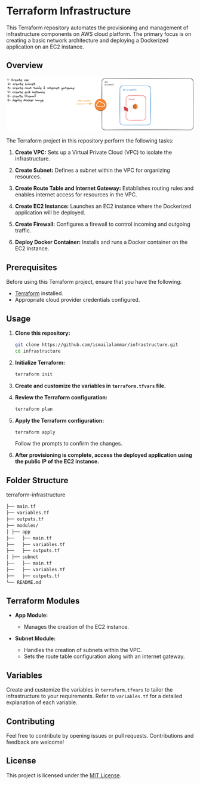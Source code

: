 # Terraform Infrastructure

This Terraform repository automates the provisioning and management of infrastructure components on AWS cloud platform. The primary focus is on creating a basic network architecture and deploying a Dockerized application on an EC2 instance.

## Overview

![alt text](/.github/static/app.png "flow")

The Terraform project in this repository perform the following tasks:

1. **Create VPC:** Sets up a Virtual Private Cloud (VPC) to isolate the infrastructure.

2. **Create Subnet:** Defines a subnet within the VPC for organizing resources.

3. **Create Route Table and Internet Gateway:** Establishes routing rules and enables internet access for resources in the VPC.

4. **Create EC2 Instance:** Launches an EC2 instance where the Dockerized application will be deployed.

5. **Create Firewall:** Configures a firewall to control incoming and outgoing traffic.

6. **Deploy Docker Container:** Installs and runs a Docker container on the EC2 instance.

## Prerequisites

Before using this Terraform project, ensure that you have the following:

- [Terraform](https://www.terraform.io/downloads.html) installed.
- Appropriate cloud provider credentials configured.

## Usage

1. **Clone this repository:**

    ```bash
    git clone https://github.com/ismailalammar/infrastructure.git
    cd infrastructure
    ```

2. **Initialize Terraform:**

    ```bash
    terraform init
    ```

3. **Create and customize the variables in `terraform.tfvars` file.**

4. **Review the Terraform configuration:**
    ```bash
    terraform plan
    ```

5. **Apply the Terraform configuration:**

    ```bash
    terraform apply
    ```

    Follow the prompts to confirm the changes.

6. **After provisioning is complete, access the deployed application using the public IP of the EC2 instance.**

## Folder Structure

terraform-infrastructure
```bash 
├── main.tf
├── variables.tf
├── outputs.tf
├── modules/
│ ├── app
├──   ├── main.tf
├──   ├── variables.tf
├──   ├── outputs.tf
│ ├── subnet
├──   ├── main.tf
├──   ├── variables.tf
├──   ├── outputs.tf
└── README.md
```


## Terraform Modules

- **App Module:**
  - Manages the creation of the EC2 instance.

- **Subnet Module:**
  - Handles the creation of subnets within the VPC.
  - Sets the route table configuration along with an internet gateway.



## Variables

Create and customize the variables in `terraform.tfvars` to tailor the infrastructure to your requirements. Refer to `variables.tf` for a detailed explanation of each variable.


## Contributing

Feel free to contribute by opening issues or pull requests. Contributions and feedback are welcome!

## License

This project is licensed under the [MIT License](LICENSE).
